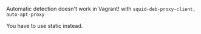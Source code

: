 Automatic detection doesn't work in Vagrant! with `squid-deb-proxy-client, auto-apt-proxy`

You have to use static instead.
